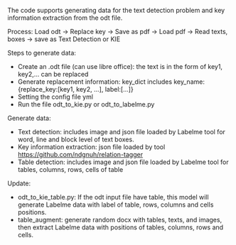 The code supports generating data for the text detection problem and key information extraction from the odt file.

Process: Load odt &rarr; Replace key &rarr; Save as pdf &rarr; Load pdf &rarr; Read texts, boxes &rarr; save as Text Detection or KIE

Steps to generate data:

- Create an .odt file (can use libre office): the text is in the form of key1, key2,... can be replaced
- Generate replacement information: key_dict includes key_name:{replace_key:[key1, key2, ...], label:[...]}
- Setting the config file yml
- Run the file odt_to_kie.py or odt_to_labelme.py

Generate data:
- Text detection: includes image and json file loaded by Labelme tool for word, line and block level of text boxes.
- Key information extraction: json file loaded by tool https://github.com/ndgnuh/relation-tagger
- Table detection: includes image and json file loaded by Labelme tool for tables, columns, rows, cells of table

Update: 
- odt_to_kie_table.py: If the odt input file have table, this model will generate Labelme data with label of table, rows, columns and cells positions.
- table_augment: generate random docx with tables, texts, and images, then extract Labelme data with positions of tables, columns, rows and cells.
